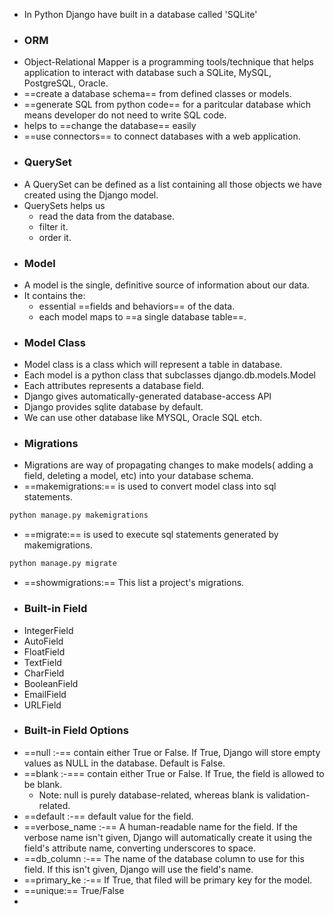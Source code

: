 - In Python Django have built in a database called 'SQLite'
- ### ORM
- Object-Relational Mapper is  a programming tools/technique that helps application to interact with database such a SQLite, MySQL, PostgreSQL, Oracle.
- ==create a database schema== from defined classes or models.
- ==generate SQL from python code== for a  paritcular database which means developer do not need to  write SQL code.
- helps to ==change the database== easily
- ==use connectors== to connect databases with a web application.
- ### QuerySet
- A QuerySet can be defined as a list containing all those objects we have created using the  Django model.
- QuerySets helps us
	- read the data from the database.
	- filter it.
	- order it.
- ### Model
- A model is the single, definitive source of information about our data.
- It contains the:
	- essential ==fields and behaviors== of the data.
	- each model maps to ==a single database table==.
- ### Model Class
- Model class is a class which will represent a table in database.
- Each model is a python class that subclasses django.db.models.Model
- Each attributes represents a  database field.
- Django gives automatically-generated database-access API
- Django provides sqlite database by default.
- We can use other database like  MYSQL, Oracle SQL etch.
- ### Migrations
- Migrations are way of propagating changes to make models( adding a field, deleting a model, etc) into your database schema.
- ==makemigrations:==  is used to convert model class into sql statements.
```python
python manage.py makemigrations
```
- ==migrate:== is used to execute sql statements generated by makemigrations.
```python
python manage.py migrate
```
- ==showmigrations:== This list a project's migrations.
- ### Built-in Field
- IntegerField
- AutoField
- FloatField
- TextField
- CharField
- BooleanField
- EmailField
- URLField
- ### Built-in Field Options
- ==null :-== contain either True or False. If True, Django will store empty values as NULL in the database. Default is False.
- ==blank :-=== contain either True or False. If True, the field is allowed to be blank.
	- Note: null is purely database-related, whereas blank is validation-related.
- ==default :-== default value for the field.
- ==verbose_name :-== A human-readable name for the field. If the verbose name isn't given, Django will automatically create it using the field's attribute name, converting underscores to space.
- ==db_column :-== The name of the database column to use for this field. If this isn't given, Django will use the field's name.
- ==primary_ke :-== If True, that filed will be primary key for the model.
- ==unique:== True/False
- 